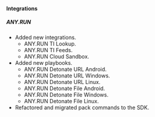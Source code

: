 #### Integrations
##### ANY.RUN
  - Added new integrations.
    - ANY.RUN TI Lookup.
    - ANY.RUN TI Feeds.
    - ANY.RUN Cloud Sandbox.
  - Added new playbooks.
    - ANY.RUN Detonate URL Android.
    - ANY.RUN Detonate URL Windows.
    - ANY.RUN Detonate URL Linux.
    - ANY.RUN Detonate File Android.
    - ANY.RUN Detonate File Windows.
    - ANY.RUN Detonate File Linux.
  - Refactored and migrated pack commands to the SDK.
